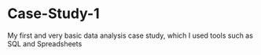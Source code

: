 # Case-Study-1
My first and very basic data analysis case study, which I used tools such as SQL and Spreadsheets
